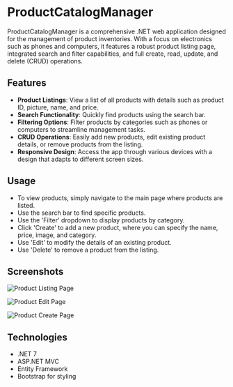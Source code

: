 # ProductCatalogManager

ProductCatalogManager is a comprehensive .NET web application designed for the management of product inventories. With a focus on electronics such as phones and computers, it features a robust product listing page, integrated search and filter capabilities, and full create, read, update, and delete (CRUD) operations.

## Features

- **Product Listings**: View a list of all products with details such as product ID, picture, name, and price.
- **Search Functionality**: Quickly find products using the search bar.
- **Filtering Options**: Filter products by categories such as phones or computers to streamline management tasks.
- **CRUD Operations**: Easily add new products, edit existing product details, or remove products from the listing.
- **Responsive Design**: Access the app through various devices with a design that adapts to different screen sizes.

## Usage

- To view products, simply navigate to the main page where products are listed.
- Use the search bar to find specific products.
- Use the 'Filter' dropdown to display products by category.
- Click 'Create' to add a new product, where you can specify the name, price, image, and category.
- Use 'Edit' to modify the details of an existing product.
- Use 'Delete' to remove a product from the listing.

## Screenshots

![Product Listing Page](https://github.com/serdarkaraca00/ProductCatalogManager/assets/74087595/93a58b97-8f13-461f-a5fd-c4119702db7e)


![Product Edit Page](https://github.com/serdarkaraca00/ProductCatalogManager/assets/74087595/9185c1af-7bad-4f8b-a77c-f8b850c39c97)


![Product Create Page](https://github.com/serdarkaraca00/ProductCatalogManager/assets/74087595/788b09f8-af13-4dff-a417-992670f0378a)


## Technologies

- .NET 7
- ASP.NET MVC
- Entity Framework
- Bootstrap for styling


  
